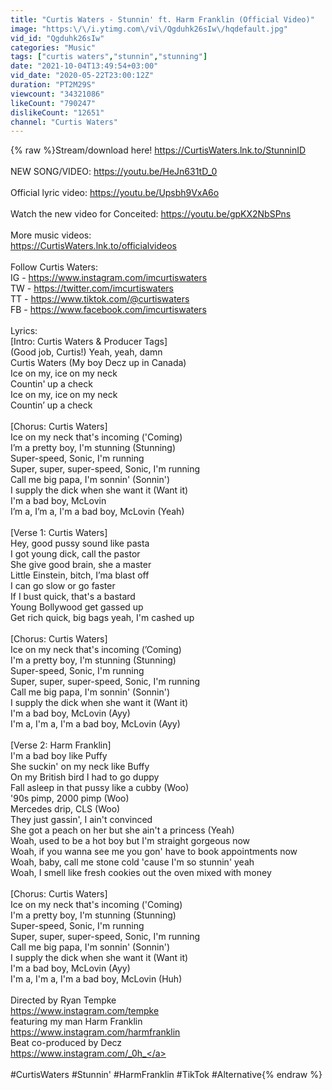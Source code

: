 ```yaml
---
title: "Curtis Waters - Stunnin' ft. Harm Franklin (Official Video)"
image: "https:\/\/i.ytimg.com\/vi\/Qgduhk26sIw\/hqdefault.jpg"
vid_id: "Qgduhk26sIw"
categories: "Music"
tags: ["curtis waters","stunnin","stunning"]
date: "2021-10-04T13:49:54+03:00"
vid_date: "2020-05-22T23:00:12Z"
duration: "PT2M29S"
viewcount: "34321086"
likeCount: "790247"
dislikeCount: "12651"
channel: "Curtis Waters"
---
```

{% raw %}Stream/download here! <a rel="nofollow" target="blank" href="https://CurtisWaters.lnk.to/StunninID">https://CurtisWaters.lnk.to/StunninID</a><br /><br />NEW SONG/VIDEO: <a rel="nofollow" target="blank" href="https://youtu.be/HeJn631tD_0">https://youtu.be/HeJn631tD_0</a><br /><br />Official lyric video: <a rel="nofollow" target="blank" href="https://youtu.be/Upsbh9VxA6o">https://youtu.be/Upsbh9VxA6o</a><br /><br />Watch the new video for Conceited: <a rel="nofollow" target="blank" href="https://youtu.be/gpKX2NbSPns">https://youtu.be/gpKX2NbSPns</a><br /><br />More music videos: <br /><a rel="nofollow" target="blank" href="https://CurtisWaters.lnk.to/officialvideos">https://CurtisWaters.lnk.to/officialvideos</a><br /><br />Follow Curtis Waters:<br />IG - <a rel="nofollow" target="blank" href="https://www.instagram.com/imcurtiswaters">https://www.instagram.com/imcurtiswaters</a><br />TW - <a rel="nofollow" target="blank" href="https://twitter.com/imcurtiswaters">https://twitter.com/imcurtiswaters</a><br />TT - <a rel="nofollow" target="blank" href="https://www.tiktok.com/@curtiswaters">https://www.tiktok.com/@curtiswaters</a><br />FB - <a rel="nofollow" target="blank" href="https://www.facebook.com/imcurtiswaters">https://www.facebook.com/imcurtiswaters</a> <br /><br />Lyrics:<br />[Intro: Curtis Waters &amp; Producer Tags]<br />(Good job, Curtis!) Yeah, yeah, damn<br />Curtis Waters (My boy Decz up in Canada)<br />Ice on my, ice on my neck<br />Countin' up a check<br />Ice on my, ice on my neck<br />Countin’ up a check<br /><br />[Chorus: Curtis Waters]<br />Ice on my neck that's incoming ('Coming)<br />I’m a pretty boy, I'm stunning (Stunning)<br />Super-speed, Sonic, I'm running<br />Super, super, super-speed, Sonic, I'm running<br />Call me big papa, I'm sonnin' (Sonnin')<br />I supply the dick when she want it (Want it)<br />I'm a bad boy, McLovin<br />I’m a, I’m a, I'm a bad boy, McLovin (Yeah)<br /><br />[Verse 1: Curtis Waters]<br />Hey, good pussy sound like pasta<br />I got young dick, call the pastor<br />She give good brain, she a master<br />Little Einstein, bitch, I’ma blast off<br />I can go slow or go faster<br />If I bust quick, that's a bastard<br />Young Bollywood get gassed up<br />Get rich quick, big bags yeah, I'm cashed up<br /><br />[Chorus: Curtis Waters]<br />Ice on my neck that's incoming (’Coming)<br />I'm a pretty boy, I'm stunning (Stunning)<br />Super-speed, Sonic, I'm running<br />Super, super, super-speed, Sonic, I'm running<br />Call me big papa, I'm sonnin' (Sonnin')<br />I supply the dick when she want it (Want it)<br />I'm a bad boy, McLovin (Ayy)<br />I'm a, I'm a, I'm a bad boy, McLovin (Ayy)<br /><br />[Verse 2: Harm Franklin]<br />I'm a bad boy like Puffy<br />She suckin' on my neck like Buffy<br />On my British bird I had to go duppy<br />Fall asleep in that pussy like a cubby (Woo)<br />'90s pimp, 2000 pimp (Woo)<br />Mercedes drip, CLS (Woo)<br />They just gassin', I ain't convinced<br />She got a peach on her but she ain't a princess (Yeah)<br />Woah, used to be a hot boy but I'm straight gorgeous now<br />Woah, if you wanna see me you gon' have to book appointments now<br />Woah, baby, call me stone cold 'cause I'm so stunnin' yeah<br />Woah, I smell like fresh cookies out the oven mixed with money<br /><br />[Chorus: Curtis Waters]<br />Ice on my neck that's incoming ('Coming)<br />I'm a pretty boy, I'm stunning (Stunning)<br />Super-speed, Sonic, I'm running<br />Super, super, super-speed, Sonic, I'm running<br />Call me big papa, I'm sonnin' (Sonnin')<br />I supply the dick when she want it (Want it)<br />I'm a bad boy, McLovin (Ayy)<br />I'm a, I'm a, I'm a bad boy, McLovin (Huh)<br /><br />Directed by Ryan Tempke<br /><a rel="nofollow" target="blank" href="https://www.instagram.com/tempke">https://www.instagram.com/tempke</a><br />featuring my man Harm Franklin<br /><a rel="nofollow" target="blank" href="https://www.instagram.com/harmfranklin">https://www.instagram.com/harmfranklin</a><br />Beat co-produced by Decz<br /><a rel="nofollow" target="blank" href="https://www.instagram.com/_0h_">https://www.instagram.com/_0h_</a><br /><br />#CurtisWaters #Stunnin' #HarmFranklin #TikTok #Alternative{% endraw %}
